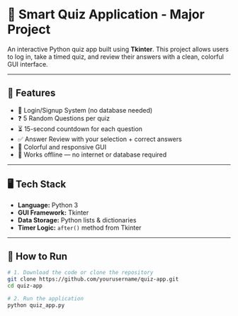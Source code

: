 # 🧠 Smart Quiz Application - Major Project

An interactive Python quiz app built using **Tkinter**. This project allows users to log in, take a timed quiz, and review their answers with a clean, colorful GUI interface.

---

## 📌 Features

- 🔐 Login/Signup System (no database needed)
- ❓ 5 Random Questions per quiz
- ⏳ 15-second countdown for each question
- ✅ Answer Review with your selection + correct answers
- 🎨 Colorful and responsive GUI
- 🚫 Works offline — no internet or database required

---

## 🖥️ Tech Stack

- **Language:** Python 3  
- **GUI Framework:** Tkinter  
- **Data Storage:** Python lists & dictionaries  
- **Timer Logic:** `after()` method from Tkinter

---

## 🚀 How to Run

```bash
# 1. Download the code or clone the repository
git clone https://github.com/yourusername/quiz-app.git
cd quiz-app

# 2. Run the application
python quiz_app.py
